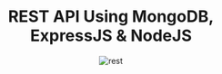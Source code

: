 <div align='center' >
<h1>REST API Using MongoDB, ExpressJS & NodeJS</h1>
<img src="https://i.ibb.co/v1TwV0T/rest.jpg" alt="rest" border=0">
</div>

